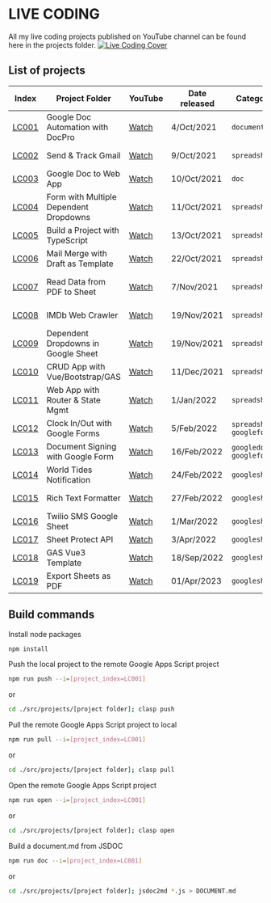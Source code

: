 # LIVE CODING

All my live coding projects published on YouTube channel can be found here in the projects folder.
[![Live Coding Cover](https://user-images.githubusercontent.com/16481229/177028719-0e2b963d-f7e1-4073-9991-1defc7c56937.jpeg)
](https://www.youtube.com/watch?v=uwD91dKRw2w&list=PLQhwjnEjYj8ClqO6NG2fFka53xVOzIN_b)

## List of projects

| Index                                                                          | Project Folder                         | YouTube                               | Date released | Category                   | About                                                                                         |
| ------------------------------------------------------------------------------ | -------------------------------------- | ------------------------------------- | ------------- | -------------------------- | --------------------------------------------------------------------------------------------- |
| [LC001](https://github.com/ashtonfei/live-coding/tree/main/src/projects/LC001) | Google Doc Automation with DocPro      | [Watch](https://youtu.be/uwD91dKRw2w) | 4/Oct/2021    | `document`                 | Create a doc with data from sheet automatically with `text`, `image`, and `table` replacement |
| [LC002](https://github.com/ashtonfei/live-coding/tree/main/src/projects/LC002) | Send & Track Gmail                     | [Watch](https://youtu.be/P8L3yRpSngI) | 9/Oct/2021    | `spreadsheet`              | Send an email and track it with apps script                                                   |
| [LC003](https://github.com/ashtonfei/live-coding/tree/main/src/projects/LC003) | Google Doc to Web App                  | [Watch](https://youtu.be/rIZ7UC3kNWU) | 10/Oct/2021   | `doc`                      | Turn a google doc into a web app                                                              |
| [LC004](https://github.com/ashtonfei/live-coding/tree/main/src/projects/LC004) | Form with Multiple Dependent Dropdowns | [Watch](https://youtu.be/J-YEwIDwl_8) | 11/Oct/2021   | `spreadsheet`              | A form built with multiple dependent dropdowns                                                |
| [LC005](https://github.com/ashtonfei/live-coding/tree/main/src/projects/LC005) | Build a Project with TypeScript        | [Watch](https://youtu.be/CLGUsqHGqrw) | 13/Oct/2021   | `spreadsheet`              | Build a Poroject with TypeScript and Clasp                                                    |
| [LC006](https://github.com/ashtonfei/live-coding/tree/main/src/projects/LC006) | Mail Merge with Draft as Template      | [Watch](https://youtu.be/LzaF8wIs4rw) | 22/Oct/2021   | `spreadsheet`              | Mail merge with Gmail Draft as a template                                                     |
| [LC007](https://github.com/ashtonfei/live-coding/tree/main/src/projects/LC007) | Read Data from PDF to Sheet            | [Watch](https://youtu.be/RHniZAqBHzk) | 7/Nov/2021    | `spreadsheet`              | Read text data from PDF with ORC provided by Google Drive API                                 |
| [LC008](https://github.com/ashtonfei/live-coding/tree/main/src/projects/LC008) | IMDb Web Crawler                       | [Watch](https://youtu.be/vjU8JUyUdwY) | 19/Nov/2021   | `spreadsheet`              | A web scrapper built with apps script                                                         |
| [LC009](https://github.com/ashtonfei/live-coding/tree/main/src/projects/LC009) | Dependent Dropdowns in Google Sheet    | [Watch](https://youtu.be/1H21-aF4A2o) | 19/Nov/2021   | `spreadsheet`              | Create dependent dropdowns in Google Sheet                                                    |
| [LC010](https://github.com/ashtonfei/live-coding/tree/main/src/projects/LC010) | CRUD App with Vue/Bootstrap/GAS        | [Watch](https://youtu.be/X9XaSLdqP20) | 11/Dec/2021   | `spreadsheet`              | A CRUD Web App with Vue/Bootstrap/GAS                                                         |
| [LC011](https://github.com/ashtonfei/live-coding/tree/main/src/projects/LC011) | Web App with Router & State Mgmt       | [Watch](https://youtu.be/PSlsVAZSt_U) | 1/Jan/2022    | `spreadsheet`              | A Web App with Vue/Vuex/VueRouter/Vuetify/GAS                                                 |
| [LC012](https://github.com/ashtonfei/live-coding/tree/main/src/projects/LC012) | Clock In/Out with Google Forms         | [Watch](https://youtu.be/4r0bR61XP38) | 5/Feb/2022    | `spreadsheet` `googleform` | Clock In/Out with Google Forms and Apps Script                                                |
| [LC013](https://github.com/ashtonfei/live-coding/tree/main/src/projects/LC013) | Document Signing with Google Form      | [Watch](https://youtu.be/oAgUVpRhLRg) | 16/Feb/2022   | `googledoc` `googleform`   | Add Signature with Google Form and Google Doc                                                 |
| [LC014](https://github.com/ashtonfei/live-coding/tree/main/src/projects/LC014) | World Tides Notification               | [Watch](https://youtu.be/Q3bMQMVasRQ) | 24/Feb/2022   | `googlesheet`              | Create Tide Events in Google Calendar                                                         |
| [LC015](https://github.com/ashtonfei/live-coding/tree/main/src/projects/LC015) | Rich Text Formatter                    | [Watch](https://youtu.be/EsBhbjdrI-k) | 27/Feb/2022   | `googlesheet`              | A rich text formatter for Google Sheet                                                        |
| [LC016](https://github.com/ashtonfei/live-coding/tree/main/src/projects/LC016) | Twilio SMS Google Sheet                | [Watch](https://youtu.be/FSoJsJWx7ig) | 1/Mar/2022    | `googlesheet`              | Send SMS from Google Sheet with Twilio API                                                    |
| [LC017](https://github.com/ashtonfei/live-coding/tree/main/src/projects/LC017) | Sheet Protect API                      | [Watch](https://youtu.be/VSDM3jV3_EU) | 3/Apr/2022    | `googlesheet`              | Add protection to Google Sheet                                                                |
| [LC018](https://github.com/ashtonfei/live-coding/tree/main/src/projects/LC018) | GAS Vue3 Template                      | [Watch](https://youtu.be/O3K88f4sRaA) | 18/Sep/2022    | `googlesheet`              | Web App with Vue3 and Apps Script                                                                |
| [LC019](https://github.com/ashtonfei/live-coding/tree/main/src/projects/LC019) | Export Sheets as PDF                   | [Watch](https://youtu.be/D3d9C0bXY4c) | 01/Apr/2023   | `googlesheet`              | UrlfetchApp.fetchAll                                   |

## Build commands

Install node packages

```bash
npm install
```

Push the local project to the remote Google Apps Script project

```bash
npm run push --i=[project_index=LC001]
```

or

```bash
cd ./src/projects/[project folder]; clasp push
```

Pull the remote Google Apps Script project to local

```bash
npm run pull --i=[project_index=LC001]
```

or

```bash
cd ./src/projects/[project folder]; clasp pull
```

Open the remote Google Apps Script project

```bash
npm run open --i=[project_index=LC001]
```

or

```bash
cd ./src/projects/[project folder]; clasp open
```

Build a document.md from JSDOC

```bash
npm run doc --i=[project_index=LC001]
```

or

```bash
cd ./src/projects/[project folder]; jsdoc2md *.js > DOCUMENT.md
```

